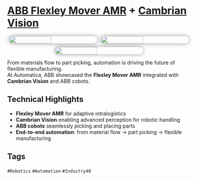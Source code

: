 # [ABB Flexley Mover AMR](https://new.abb.com/products/robotics/autonomous-mobile-robots/products/flexley-mover) + [Cambrian Vision](https://www.cambrianrobotics.ai/)
<div style="display:flex;flex-wrap:wrap;gap:10px;justify-content:center;">
  <img src="/alvin-site/JPG_VID/PXL_20230627_141412347.MP.jpg?v=3"
       style="width:48%;border-radius:12px;box-shadow:0 0 12px rgba(0,0,0,0.4);">
  <img src="/alvin-site/JPG_VID/PXL_20230627_141428737.jpg?v=3"
       style="width:48%;border-radius:12px;box-shadow:0 0 12px rgba(0,0,0,0.4);">
  <img src="/alvin-site/JPG_VID/PXL_20230627_141544942.jpg?v=3"
       style="width:48%;border-radius:12px;box-shadow:0 0 12px rgba(0,0,0,0.4);">
</div>

From materials flow to part picking, automation is driving the future of flexible manufacturing.  
At Automatica, ABB showcased the **Flexley Mover AMR** integrated with **Cambrian Vision** and ABB cobots.

## Technical Highlights
- **Flexley Mover AMR** for adaptive intralogistics  
- **Cambrian Vision** enabling advanced perception for robotic handling  
- **ABB cobots** seamlessly picking and placing parts  
- **End-to-end automation**: from material flow → part picking → flexible manufacturing  

## Tags
`#Robotics` `#Automation` `#Industry40` 
